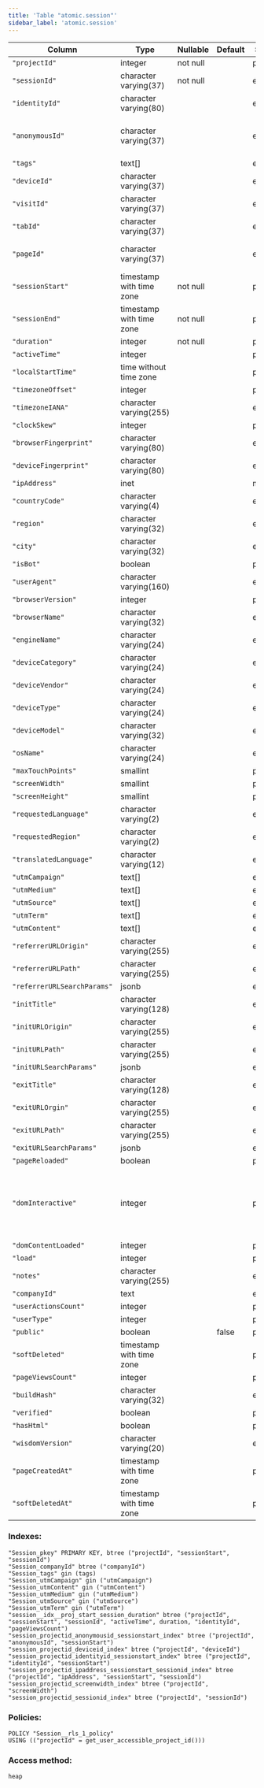 ```yaml
---
title: 'Table "atomic.session"'
sidebar_label: 'atomic.session'
---
```

Column          |           Type           | Nullable | Default | Storage  |                                                       Description                                                       
-------------------------|--------------------------|----------|---------|----------|-------------------------------------------------------------------------------------------------------------------------
`"projectId"`               | integer                  | not null |         | plain    | 
`"sessionId"`               | character varying(37)    | not null |         | extended | 
`"identityId"`              | character varying(80)    |          |         | extended | 
`"anonymousId"`             | character varying(37)    |          |         | extended | For tracking when no identityId is known. Used for stitching sessions.
`"tags"`                    | text[]                   |          |         | extended | 
`"deviceId"`                | character varying(37)    |          |         | extended | 
`"visitId"`                 | character varying(37)    |          |         | extended | 
`"tabId"`                   | character varying(37)    |          |         | extended | Used for external page path analysis
`"pageId"`                  | character varying(37)    |          |         | extended | Handles static pages and socket reconnects
`"sessionStart"`            | timestamp with time zone | not null |         | plain    | 
`"sessionEnd"`              | timestamp with time zone | not null |         | plain    | 
`"duration"`                | integer                  | not null |         | plain    | 
`"activeTime"`              | integer                  |          |         | plain    | 
`"localStartTime"`          | time without time zone   |          |         | plain    | 
`"timezoneOffset"`          | integer                  |          |         | plain    | 
`"timezoneIANA"`            | character varying(255)   |          |         | extended | 
`"clockSkew"`               | integer                  |          |         | plain    | 
`"browserFingerprint"`      | character varying(80)    |          |         | extended | 
`"deviceFingerprint"`       | character varying(80)    |          |         | extended | 
`"ipAddress"`               | inet                     |          |         | main     | 
`"countryCode"`             | character varying(4)     |          |         | extended | 
`"region"`                  | character varying(32)    |          |         | extended | 
`"city"`                    | character varying(32)    |          |         | extended | 
`"isBot"`                   | boolean                  |          |         | plain    | 
`"userAgent"`               | character varying(160)   |          |         | extended | 
`"browserVersion"`          | integer                  |          |         | plain    | 
`"browserName"`             | character varying(32)    |          |         | extended | 
`"engineName"`              | character varying(24)    |          |         | extended | 
`"deviceCategory"`          | character varying(24)    |          |         | extended | 
`"deviceVendor"`            | character varying(24)    |          |         | extended | 
`"deviceType"`              | character varying(24)    |          |         | extended | 
`"deviceModel"`             | character varying(32)    |          |         | extended | 
`"osName"`                  | character varying(24)    |          |         | extended | 
`"maxTouchPoints"`          | smallint                 |          |         | plain    | 
`"screenWidth"`             | smallint                 |          |         | plain    | 
`"screenHeight"`            | smallint                 |          |         | plain    | 
`"requestedLanguage"`       | character varying(2)     |          |         | extended | 
`"requestedRegion"`         | character varying(2)     |          |         | extended | 
`"translatedLanguage"`      | character varying(12)    |          |         | extended | 
`"utmCampaign"`             | text[]                   |          |         | extended | 
`"utmMedium"`               | text[]                   |          |         | extended | 
`"utmSource"`               | text[]                   |          |         | extended | 
`"utmTerm"`                 | text[]                   |          |         | extended | 
`"utmContent"`              | text[]                   |          |         | extended | 
`"referrerURLOrigin"`       | character varying(255)   |          |         | extended | 
`"referrerURLPath"`         | character varying(255)   |          |         | extended | 
`"referrerURLSearchParams"` | jsonb                    |          |         | extended | 
`"initTitle"`               | character varying(128)   |          |         | extended | 
`"initURLOrigin"`           | character varying(255)   |          |         | extended | 
`"initURLPath"`             | character varying(255)   |          |         | extended | 
`"initURLSearchParams"`     | jsonb                    |          |         | extended | 
`"exitTitle"`               | character varying(128)   |          |         | extended | 
`"exitURLOrgin"`            | character varying(255)   |          |         | extended | 
`"exitURLPath"`             | character varying(255)   |          |         | extended | 
`"exitURLSearchParams"`     | jsonb                    |          |         | extended | 
`"pageReloaded"`            | boolean                  |          |         | plain    | 
`"domInteractive"`          | integer                  |          |         | plain    | Milliseconds until Document.readyState changes to "interactive" and the corresponding readystatechange event is thrown.
`"domContentLoaded"`        | integer                  |          |         | plain    | 
`"load"`                    | integer                  |          |         | plain    | 
`"notes"`                   | character varying(255)   |          |         | extended | 
`"companyId"`               | text                     |          |         | extended | 
`"userActionsCount"`        | integer                  |          |         | plain    | 
`"userType"`                | integer                  |          |         | plain    | 
`"public"`                  | boolean                  |          | false   | plain    | 
`"softDeleted"`             | timestamp with time zone |          |         | plain    | 
`"pageViewsCount"`          | integer                  |          |         | plain    | 
`"buildHash"`               | character varying(32)    |          |         | extended | 
`"verified"`                | boolean                  |          |         | plain    | 
`"hasHtml"`                 | boolean                  |          |         | plain    | 
`"wisdomVersion"`           | character varying(20)    |          |         | extended | 
`"pageCreatedAt"`           | timestamp with time zone |          |         | plain    | 
`"softDeletedAt"`           | timestamp with time zone |          |         | plain    | 
### Indexes:
```
"Session_pkey" PRIMARY KEY, btree ("projectId", "sessionStart", "sessionId")
"Session_companyId" btree ("companyId")
"Session_tags" gin (tags)
"Session_utmCampaign" gin ("utmCampaign")
"Session_utmContent" gin ("utmContent")
"Session_utmMedium" gin ("utmMedium")
"Session_utmSource" gin ("utmSource")
"Session_utmTerm" gin ("utmTerm")
"session__idx__proj_start_session_duration" btree ("projectId", "sessionStart", "sessionId", "activeTime", duration, "identityId", "pageViewsCount")
"session_projectid_anonymousid_sessionstart_index" btree ("projectId", "anonymousId", "sessionStart")
"session_projectid_deviceid_index" btree ("projectId", "deviceId")
"session_projectid_identityid_sessionstart_index" btree ("projectId", "identityId", "sessionStart")
"session_projectid_ipaddress_sessionstart_sessionid_index" btree ("projectId", "ipAddress", "sessionStart", "sessionId")
"session_projectid_screenwidth_index" btree ("projectId", "screenWidth")
"session_projectid_sessionid_index" btree ("projectId", "sessionId")
```
### Policies:
```
POLICY "Session__rls_1_policy"
USING (("projectId" = get_user_accessible_project_id()))
```
### Access method:
```
heap
```